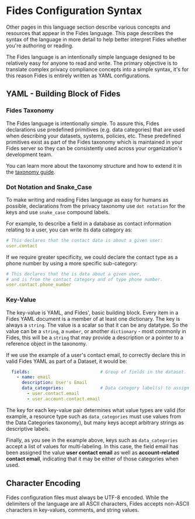 
# Fides Configuration Syntax

Other pages in this language section describe various concepts and resources that appear in the Fides language. This page describes the syntax of the language in more detail to help better interpret Fides whether you're authoring or reading.

The Fides language is an intentionally simple language designed to be relatively easy for anyone to read and write. The primary objective is to translate complex privacy compliance concepts into a simple syntax, it's for this reason Fides is entirely written as YAML configurations.

## YAML - Building Block of Fides

### Fides Taxonomy

The Fides language is intentionally simple. To assure this, Fides declarations use predefined primitives (e.g. data categories) that are used when describing your datasets, systems, policies, etc. These predefined primitives exist as part of the Fides taxonomy which is maintained in your Fides server so they can be consistently used across your organization's development team. 

You can learn more about the taxonomy structure and how to extend it in the [taxonomy guide](./taxonomy/overview.md).

### Dot Notation and Snake_Case

To make writing and reading Fides language as easy for humans as possible, declarations from the privacy taxonomy use `dot notation` for the keys and use `snake_case` compound labels.

For example, to describe a field in a database as contact information relating to a user, you can write its data category as:

``` yaml
# This declares that the contact data is about a given user:
user.contact
```

If we require greater specificity, we could declare the contact type as a phone number by using a more specific sub-category:

``` yaml
# This declares that the is data about a given user,
# and is from the contact category and of type phone number.
user.contact.phone_number
```

### Key-Value 

The key-value is YAML, and Fides', basic building block. Every item in a Fides YAML document is a member of at least one dictionary. The key is always a `string`. The value is a scalar so that it can be any datatype. So the value can be a `string`, a `number`, or another `dictionary` - most commonly in Fides, this will be a `string` that may provide a description or a pointer to a reference object in the taxonomy.

If we use the example of a user's contact email, to correctly declare this in valid Fides YAML as part of a Dataset, it would be:

``` yaml
  fields:                           # Group of fields in the dataset.
    - name: email
      description: User's Email
      data_categories:              # Data category label(s) to assign field.
        - user.contact.email
        - user.account.contact.email
```
The key for each key-value pair determines what value types are valid (for example, a resource type such as `data_categories` must use values from the Data Categories taxonomy), but many keys accept arbitrary strings as descriptive labels.

Finally, as you see in the example above, keys such as `data_categories` accept a list of values for multi-labeling. In this case, the field email has been assigned the value **user contact email** as well as **account-related contact email**, indicating that it may be either of those categories when used.


## Character Encoding

Fides configuration files must always be UTF-8 encoded. While the delimiters of the language are all ASCII characters, Fides accepts non-ASCII characters in key-values, comments, and string values.
